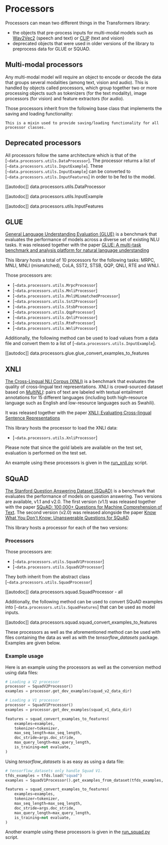 <!--Copyright 2020 The HuggingFace Team. All rights reserved.

Licensed under the Apache License, Version 2.0 (the "License"); you may not use this file except in compliance with
the License. You may obtain a copy of the License at

http://www.apache.org/licenses/LICENSE-2.0

Unless required by applicable law or agreed to in writing, software distributed under the License is distributed on
an "AS IS" BASIS, WITHOUT WARRANTIES OR CONDITIONS OF ANY KIND, either express or implied. See the License for the
specific language governing permissions and limitations under the License.

⚠️ Note that this file is in Markdown but contain specific syntax for our doc-builder (similar to MDX) that may not be
rendered properly in your Markdown viewer.

-->

# Processors

Processors can mean two different things in the Transformers library:
- the objects that pre-process inputs for multi-modal models such as [Wav2Vec2](../model_doc/wav2vec2) (speech and text)
  or [CLIP](../model_doc/clip) (text and vision)
- deprecated objects that were used in older versions of the library to preprocess data for GLUE or SQUAD.

## Multi-modal processors

Any multi-modal model will require an object to encode or decode the data that groups several modalities (among text,
vision and audio). This is handled by objects called processors, which group together two or more processing objects
such as tokenizers (for the text modality), image processors (for vision) and feature extractors (for audio).

Those processors inherit from the following base class that implements the saving and loading functionality:


    This is a mixin used to provide saving/loading functionality for all processor classes.
    

## Deprecated processors

All processors follow the same architecture which is that of the
[`~data.processors.utils.DataProcessor`]. The processor returns a list of
[`~data.processors.utils.InputExample`]. These
[`~data.processors.utils.InputExample`] can be converted to
[`~data.processors.utils.InputFeatures`] in order to be fed to the model.

[[autodoc]] data.processors.utils.DataProcessor

[[autodoc]] data.processors.utils.InputExample

[[autodoc]] data.processors.utils.InputFeatures

## GLUE

[General Language Understanding Evaluation (GLUE)](https://gluebenchmark.com/) is a benchmark that evaluates the
performance of models across a diverse set of existing NLU tasks. It was released together with the paper [GLUE: A
multi-task benchmark and analysis platform for natural language understanding](https://openreview.net/pdf?id=rJ4km2R5t7)

This library hosts a total of 10 processors for the following tasks: MRPC, MNLI, MNLI (mismatched), CoLA, SST2, STSB,
QQP, QNLI, RTE and WNLI.

Those processors are:

- [`~data.processors.utils.MrpcProcessor`]
- [`~data.processors.utils.MnliProcessor`]
- [`~data.processors.utils.MnliMismatchedProcessor`]
- [`~data.processors.utils.Sst2Processor`]
- [`~data.processors.utils.StsbProcessor`]
- [`~data.processors.utils.QqpProcessor`]
- [`~data.processors.utils.QnliProcessor`]
- [`~data.processors.utils.RteProcessor`]
- [`~data.processors.utils.WnliProcessor`]

Additionally, the following method can be used to load values from a data file and convert them to a list of
[`~data.processors.utils.InputExample`].

[[autodoc]] data.processors.glue.glue_convert_examples_to_features


## XNLI

[The Cross-Lingual NLI Corpus (XNLI)](https://www.nyu.edu/projects/bowman/xnli/) is a benchmark that evaluates the
quality of cross-lingual text representations. XNLI is crowd-sourced dataset based on [*MultiNLI*](http://www.nyu.edu/projects/bowman/multinli/): pairs of text are labeled with textual entailment annotations for 15
different languages (including both high-resource language such as English and low-resource languages such as Swahili).

It was released together with the paper [XNLI: Evaluating Cross-lingual Sentence Representations](https://arxiv.org/abs/1809.05053)

This library hosts the processor to load the XNLI data:

- [`~data.processors.utils.XnliProcessor`]

Please note that since the gold labels are available on the test set, evaluation is performed on the test set.

An example using these processors is given in the [run_xnli.py](https://github.com/huggingface/transformers/tree/main/examples/pytorch/text-classification/run_xnli.py) script.


## SQuAD

[The Stanford Question Answering Dataset (SQuAD)](https://rajpurkar.github.io/SQuAD-explorer//) is a benchmark that
evaluates the performance of models on question answering. Two versions are available, v1.1 and v2.0. The first version
(v1.1) was released together with the paper [SQuAD: 100,000+ Questions for Machine Comprehension of Text](https://arxiv.org/abs/1606.05250). The second version (v2.0) was released alongside the paper [Know What You Don't
Know: Unanswerable Questions for SQuAD](https://arxiv.org/abs/1806.03822).

This library hosts a processor for each of the two versions:

### Processors

Those processors are:

- [`~data.processors.utils.SquadV1Processor`]
- [`~data.processors.utils.SquadV2Processor`]

They both inherit from the abstract class [`~data.processors.utils.SquadProcessor`]

[[autodoc]] data.processors.squad.SquadProcessor
    - all

Additionally, the following method can be used to convert SQuAD examples into
[`~data.processors.utils.SquadFeatures`] that can be used as model inputs.

[[autodoc]] data.processors.squad.squad_convert_examples_to_features


These processors as well as the aforementioned method can be used with files containing the data as well as with the
*tensorflow_datasets* package. Examples are given below.


### Example usage

Here is an example using the processors as well as the conversion method using data files:

```python
# Loading a V2 processor
processor = SquadV2Processor()
examples = processor.get_dev_examples(squad_v2_data_dir)

# Loading a V1 processor
processor = SquadV1Processor()
examples = processor.get_dev_examples(squad_v1_data_dir)

features = squad_convert_examples_to_features(
    examples=examples,
    tokenizer=tokenizer,
    max_seq_length=max_seq_length,
    doc_stride=args.doc_stride,
    max_query_length=max_query_length,
    is_training=not evaluate,
)
```

Using *tensorflow_datasets* is as easy as using a data file:

```python
# tensorflow_datasets only handle Squad V1.
tfds_examples = tfds.load("squad")
examples = SquadV1Processor().get_examples_from_dataset(tfds_examples, evaluate=evaluate)

features = squad_convert_examples_to_features(
    examples=examples,
    tokenizer=tokenizer,
    max_seq_length=max_seq_length,
    doc_stride=args.doc_stride,
    max_query_length=max_query_length,
    is_training=not evaluate,
)
```

Another example using these processors is given in the [run_squad.py](https://github.com/huggingface/transformers/tree/main/examples/legacy/question-answering/run_squad.py) script.
